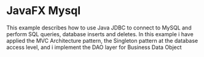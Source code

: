 # JavaFX Mysql

This example describes how to use Java JDBC to connect to MySQL and perform SQL queries, database inserts and deletes.
In this example i have applied the MVC Architecture pattern, the Singleton pattern at the database access level, and i implement the DAO layer for Business Data Object

